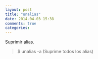 ```yaml
---
layout: post
title: "unalias"
date: 2014-04-03 15:38
comments: true
categories: 
---
```

Suprimir alias.

>$ unalias -a (Suprime todos los alias)

